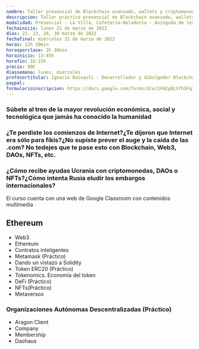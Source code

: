 ```yaml
---
nombre: Taller presencial de Blockchain avanzado, wallets y criptomonedas - La Villa
descripcion: Taller práctico presencial de Blockchain avanzado, wallets y criptomonedas 
modalidad: Presencial - La Villa, Cafetería-Heladería - Avinguda de les Corts Valencianes, 75, 46470 Albal, Valencia 
fechainicio: lunes 21 de marzo de 2022
dias: 21, 23, 28, 30 marzo de 2022
fechafinal: miércoles 31 de marzo de 2022
horas: 12h 30min
horasporclase: 2h 30min
horainicio: 13:45h
horafin: 16:15h
precio: 90€
diassemana: lunes, miércoles
profesortitular: Ignacio Baixauli - Desarrollador y dibulgador Blockchain
paypal: 
formularioinscripcion: https://docs.google.com/forms/d/e/1FAIpQLSfhSFqIg_Bi4EGlAkqVlM3ZkMw7QnPviruwp3lZ0IpW21Y2Mw/viewform?usp=sf_link
---
```

### Súbete al tren de la mayor revolución económica, social y tecnológica que jamás ha conocido la humanidad
### ¿Te perdiste los comienzos de Internet?¿Te dijeron que Internet era sólo para fikis?¿No supiste prever el auge y la caída de las .com? No tedejes que te pase esto con Blockchain, Web3, DAOs, NFTs, etc.
### ¿Cómo recibe ayudas Ucrania con criptomonedas, DAOs o NFTs?¿Cómo intenta Rusia eludir los embargos internacionales?

El curso cuenta con una web de Google Classroom con contenidos multimedia

## Ethereum
* Web3
* Ethereum
* Contratos inteligentes
* Metamask (Práctico)
* Dando un vistazo a Solidity
* Token ERC20 (Práctico)
* Tokenomics. Economía del token
* DeFi (Práctico)
* NFTs(Práctico)
* Metaversos
### Organizaciones Autónomas Descentralizadas (Práctico)
* Aragon Client
 * Company
 * Membership
* Daohaus
